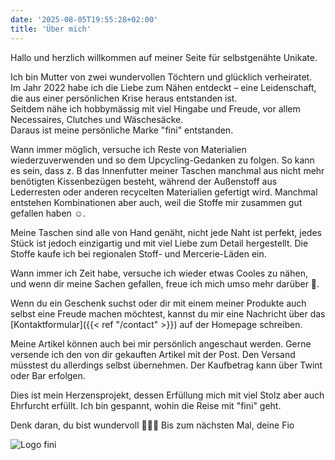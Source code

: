 ```yaml
---
date: '2025-08-05T19:55:28+02:00'
title: 'Über mich'
---
```


Hallo und herzlich willkommen auf meiner Seite für selbstgenähte Unikate.

Ich bin Mutter von zwei wundervollen Töchtern und glücklich verheiratet.  
Im Jahr 2022 habe ich die Liebe zum Nähen entdeckt – eine Leidenschaft, die aus einer persönlichen Krise heraus entstanden ist.  
Seitdem nähe ich hobbymässig mit viel Hingabe und Freude, vor allem Necessaires, Clutches und Wäschesäcke.  
Daraus ist meine persönliche Marke "fini" entstanden.

Wann immer möglich, versuche ich Reste von Materialien wiederzuverwenden und so dem Upcycling-Gedanken zu folgen.
So kann es sein, dass z. B das Innenfutter meiner Taschen manchmal aus nicht mehr benötigten Kissenbezügen besteht, während der Außenstoff aus Lederresten oder anderen recycelten Materialien gefertigt wird. Manchmal entstehen Kombinationen aber auch, weil die Stoffe mir zusammen gut gefallen haben ☺️.

Meine Taschen sind alle von Hand genäht, nicht jede Naht ist perfekt, jedes Stück ist jedoch einzigartig und mit viel Liebe zum Detail hergestellt.
Die Stoffe kaufe ich bei regionalen Stoff- und Mercerie-Läden ein.

Wann immer ich Zeit habe, versuche ich wieder etwas Cooles zu nähen, und wenn dir meine Sachen gefallen, freue ich mich umso mehr darüber 🎉.

Wenn du ein Geschenk suchst oder dir mit einem meiner Produkte auch selbst eine Freude machen möchtest, kannst du mir eine Nachricht über das [Kontaktformular]({{< ref "/contact" >}}) auf der Homepage schreiben.  

Meine Artikel können auch bei mir persönlich angeschaut werden. Gerne versende ich den von dir gekauften Artikel mit der Post. Den Versand müsstest du allerdings selbst übernehmen.
Der Kaufbetrag kann über Twint oder Bar erfolgen.

Dies ist mein Herzensprojekt, dessen Erfüllung mich mit viel Stolz aber auch Ehrfurcht erfüllt. Ich bin gespannt, wohin die Reise mit "fini" geht.

Denk daran, du bist wundervoll 🌸🌸🌸
Bis zum nächsten Mal, deine Fio

![Logo fini](logo.jpeg "fini")
